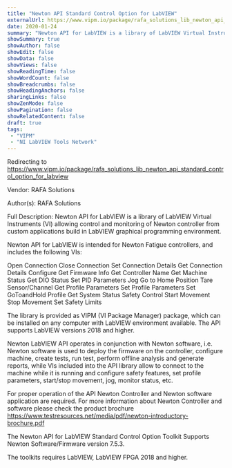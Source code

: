 ```yaml
---
title: "Newton API Standard Control Option for LabVIEW"
externalUrl: https://www.vipm.io/package/rafa_solutions_lib_newton_api_standard_control_option_for_labview
date: 2020-01-24
summary: "Newton API for LabVIEW is a library of LabVIEW Virtual Instruments (VI) allowing control and monitoring of Newton controller from custom applications build in LabVIEW graphical programming environment."
showSummary: true
showAuthor: false
showEdit: false
showData: false
showViews: false
showReadingTime: false
showWordCount: false
showBreadcrumbs: false
showHeadingAnchors: false
sharingLinks: false
showZenMode: false
showPagination: false
showRelatedContent: false
draft: true
tags:
 - "VIPM"
 - "NI LabVIEW Tools Network"
---
```


Redirecting to https://www.vipm.io/package/rafa_solutions_lib_newton_api_standard_control_option_for_labview

Vendor: RAFA Solutions

Author(s): RAFA Solutions
 
Full Description:
Newton API for LabVIEW is a library of LabVIEW Virtual Instruments (VI) allowing control and monitoring of Newton controller from custom applications build in LabVIEW graphical programming environment.

Newton API for LabVIEW is intended for Newton Fatigue controllers, and includes the following VIs:

Open Connection
Close Connection
Set Connection Details
Get Connection Details
Configure
Get Firmware Info
Get Controller Name
 Get Machine Status
Get DIO Status
Set PID Parameters
Jog
Go to Home Position
Tare Sensor/Channel
Get Profile Parameters
Set Profile Parameters
Set GoToandHold Profile
Get System Status
Safety Control
Start Movement
Stop Movement
Set Safety Limits

The library is provided as VIPM (VI Package Manager) package, which can be installed on any computer with LabVIEW environment available. The API supports LabVIEW versions 2018 and higher.

Newton LabVIEW API operates in conjunction with Newton software, i.e. Newton software is used to deploy the firmware on the controller, configure machine, create tests, run test, perform offline analysis and generate reports, while VIs included into the API library allow to connect to the machine while it is running and configure safety features, set profile parameters, start/stop movement, jog, monitor status, etc.

For proper operation of the API Newton Controller and Newton software application are required. For more information about Newton Controller and software please check the product brochure https://www.testresources.net/media/pdf/newton-introductory-brochure.pdf

The Newton API for LabVIEW Standard Control Option Toolkit Supports Newton Software/Firmware version 7.5.3.

The toolkits requires LabVIEW, LabVIEW FPGA 2018 and higher.